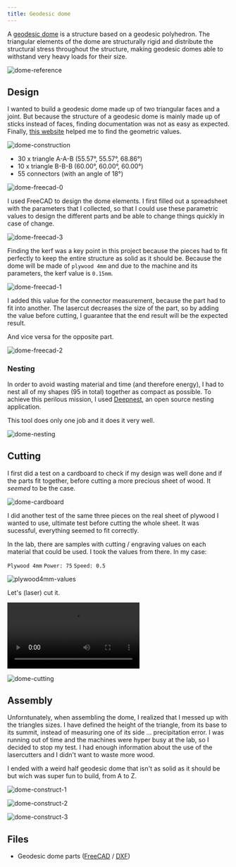 ```yaml
---
title: Geodesic dome
---
```


A [geodesic dome](https://en.wikipedia.org/wiki/Geodesic_dome) is a structure based on a geodesic polyhedron. The triangular elements of the dome are structurally rigid and distribute the structural stress throughout the structure, making geodesic domes able to withstand very heavy loads for their size.

![dome-reference](dome-reference.jpg)

## Design

I wanted to build a geodesic dome made up of two triangular faces and a joint. But because the structure of a geodesic dome is mainly made up of sticks instead of faces, finding documentation was not as easy as expected. Finally, [this website](https://simplydifferently.org/Geodesic_Dome_Notes?page=3#2V%20Icosahedron%20Dome) helped me to find the geometric values.

![dome-construction](dome-construction.png)

- 30 x triangle A-A-B (55.57°, 55.57°, 68.86°)
- 10 x triangle B-B-B (60.00°, 60.00°, 60.00°) 
- 55 connectors (with an angle of 18°)

![dome-freecad-0](dome-freecad-0.jpeg)

I used FreeCAD to design the dome elements. I first filled out a spreadsheet with the parameters that I collected, so that I could use these parametric values to design the different parts and be able to change things quickly in case of change.


![dome-freecad-3](dome-freecad-3.jpeg)

Finding the kerf was a key point in this project because the pieces had to fit perfectly to keep the entire structure as solid as it should be. Because the dome will be made of `plywood 4mm` and due to the machine and its parameters, the kerf value is `0.15mm`.

![dome-freecad-1](dome-freecad-1.jpeg)

I added this value for the connector measurement, because the part had to fit into another. The lasercut decreases the size of the part, so by adding the value before cutting, I guarantee that the end result will be the expected result.

And vice versa for the opposite part.

![dome-freecad-2](dome-freecad-2.jpeg)

### Nesting

In order to avoid wasting material and time (and therefore energy), I had to nest all of my shapes (95 in total) together as compact as possible. To achieve this perilous mission, I used [Deepnest](https://deepnest.io/), an open source nesting application.

This tool does only one job and it does it very well.

![dome-nesting](dome-nesting.jpeg)

## Cutting

I first did a test on a cardboard to check if my design was well done and if the parts fit together, before cutting a more precious sheet of wood. It *seemed* to be the case.

![dome-cardboard](dome-cardboard.jpg)

I did another test of the same three pieces on the real sheet of plywood I wanted to use, ultimate test before cutting the whole sheet. It was sucessful, everything seemed to fit correctly.

In the lab, there are samples with cutting / engraving values on each material that could be used. I took the values from there. In my case:

`Plywood 4mm` `Power: 75` `Speed: 0.5`

![plywood4mm-values](plywood4mm-values.jpg)

Let's (laser) cut it.

<video><source src="dome-cutting.mp4"></video>

![dome-cutting](dome-cutting.jpg)

## Assembly

Unforntunately, when assembling the dome, I realized that I messed up with the triangles sizes. I have defined the height of the triangle, from its base to its summit, instead of measuring one of its side … precipitation error. I was running out of time and the machines were hyper busy at the lab, so I decided to stop my test. I had enough information about the use of the lasercutters and I didn't want to waste more wood.

I ended with a weird half geodesic dome that isn't as solid as it should be but wich was super fun to build, from A to Z.

![dome-construct-1](dome-construct-1.jpg)

![dome-construct-2](dome-construct-2.jpg)

![dome-construct-3](dome-construct-3.jpg:flux)

## Files

- Geodesic dome parts ([FreeCAD](file:geodesic-dome.FCStd) / [DXF](file:geodesic-dome-4mm-nest.dxf))